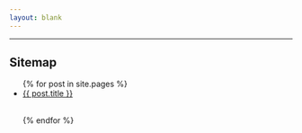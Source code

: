 ```yaml
---  
layout: blank
---
```




<hr>

<h2>Sitemap</h2>
<ul class="list-group">
{% for post in site.pages %}

<li class="list-group"><a href="{{ siteurl }}{{site.baseurl}}{{ post.url }}">{{ post.title }}</a></li>
<br>

{% endfor %}
</ul>